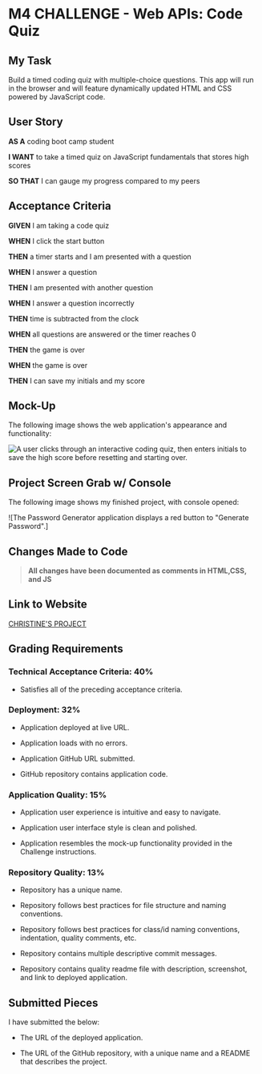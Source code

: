 # M4 CHALLENGE - Web APIs: Code Quiz

## My Task

Build a timed coding quiz with multiple-choice questions. This app will run in the browser and will feature dynamically updated HTML and CSS powered by JavaScript code.

## User Story

**AS A** coding boot camp student

**I WANT** to take a timed quiz on JavaScript fundamentals that stores high scores

**SO THAT** I can gauge my progress compared to my peers


## Acceptance Criteria

**GIVEN** I am taking a code quiz

**WHEN** I click the start button

**THEN** a timer starts and I am presented with a question

**WHEN** I answer a question

**THEN** I am presented with another question

**WHEN** I answer a question incorrectly

**THEN** time is subtracted from the clock

**WHEN** all questions are answered or the timer reaches 0

**THEN** the game is over

**WHEN** the game is over

**THEN** I can save my initials and my score

## Mock-Up

The following image shows the web application's appearance and functionality:

![A user clicks through an interactive coding quiz, then enters initials to save the high score before resetting and starting over.](./assets/quiz-demo.gif)


## Project Screen Grab w/ Console

The following image shows my finished project, with console opened:

![The Password Generator application displays a red button to "Generate Password".]


## Changes Made to Code

> **All changes have been documented as comments in HTML,CSS, and JS**

## Link to Website

[CHRISTINE'S PROJECT](https://christiecamp.github.io/js-gems/)

## Grading Requirements

### Technical Acceptance Criteria: 40%

* Satisfies all of the preceding acceptance criteria.

### Deployment: 32%

* Application deployed at live URL.

* Application loads with no errors.

* Application GitHub URL submitted.

* GitHub repository contains application code.

### Application Quality: 15%

* Application user experience is intuitive and easy to navigate.

* Application user interface style is clean and polished.

* Application resembles the mock-up functionality provided in the Challenge instructions.

### Repository Quality: 13%

* Repository has a unique name.

* Repository follows best practices for file structure and naming conventions.

* Repository follows best practices for class/id naming conventions, indentation, quality comments, etc.

* Repository contains multiple descriptive commit messages.

* Repository contains quality readme file with description, screenshot, and link to deployed application.

## Submitted Pieces

I have submitted the below:

* The URL of the deployed application.

* The URL of the GitHub repository, with a unique name and a README that describes the project.